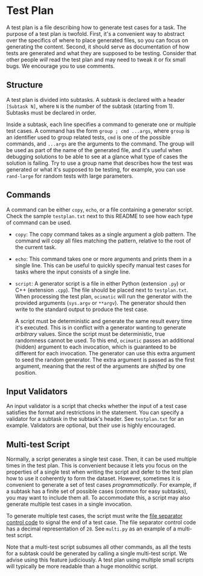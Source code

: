 # Test Plan

A test plan is a file describing how to generate test cases for a task. The purpose of a test plan is twofold. First, it's a convenient way to abstract over the specifics of where to place generated files, so you can focus on generating the content. Second, it should serve as documentation of how tests are generated and what they are supposed to be testing. Consider that other people *will* read the test plan and may need to tweak it or fix small bugs. We encourage you to use comments.

## Structure

A test plan is divided into subtasks. A subtask is declared with a header `[Subtask N]`, where `N` is the number of the subtask (starting from 1). Subtasks must be declared in order.

Inside a subtask, each line specifies a command to generate one or multiple test cases. A command has the form `group ; cmd ...args`, where `group` is an identifier used to group related tests, `cmd` is one of the possible commands, and `...args` are the arguments to the command. The group will be used as part of the name of the generated file, and it's useful when debugging solutions to be able to see at a glance what type of cases the solution is failing. Try to use a group name that describes how the test was generated or what it's supposed to be testing, for example, you can use `rand-large` for random tests with large parameters.

## Commands

A command can be either `copy`, `echo`, or a file containing a generator script. Check the sample `testplan.txt` next to this README to see how each type of command can be used.

* `copy`:
  The copy command takes as a single argument a glob pattern. The command will copy all files matching the pattern, relative to the root of the current task.
* `echo`:
  This command takes one or more arguments and prints them in a single line. This can be useful to quickly specify manual test cases for tasks where the input consists of a single line.
* `script`:
  A generator script is a file in either Python (extension `.py`) or C++ (extension `.cpp`). The file should be placed next to `testplan.txt`. When processing the test plan, `ocimatic` will run the generator with the provided arguments (`sys.argv` or `**argv`). The generator should then write to the standard output to produce the test case.

  A script must be deterministic and generate the same result every time it's executed. This is in conflict with a generator wanting to generate *arbitrary* values. Since the script must be deterministic, true randomness cannot be used. To this end, `ocimatic` passes an additional (hidden) argument to each invocation, which is guaranteed to be different for each invocation. The generator can use this extra argument to seed the random generator. The extra argument is passed as the first argument, meaning that the rest of the arguments are *shifted* by one position.

## Input Validators

An input validator is a script that checks whether the input of a test case satisfies the format and restrictions in the statement. You can specify a validator for a subtask in the subtask's header. See `testplan.txt` for an example. Validators are optional, but their use is highly encouraged.

## Multi-test Script

Normally, a script generates a single test case. Then, it can be used multiple times in the test plan. This is convenient because it lets you focus on the properties of a single test when writing the script and defer to the test plan how to use it coherently to form the dataset. However, sometimes it is convenient to generate a set of test cases *programmatically*. For example, if a subtask has a finite set of possible cases (common for easy subtasks), you may want to include them all. To accommodate this, a script may also generate multiple test cases in a single invocation.

To generate multiple test cases, the script must write the [file separator control code](https://en.wikipedia.org/wiki/C0_and_C1_control_codes#Field_separators) to signal the end of a test case. The file separator control code has a decimal representation of `28`. See `multi.py` as an example of a multi-test script.

Note that a multi-test script subsumes all other commands, as all the tests for a subtask could be generated by calling a single multi-test script. We advise using this feature judiciously. A test plan using multiple small scripts will typically be more readable than a huge monolithic script.
